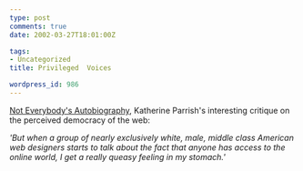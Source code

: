 ```yaml
---
type: post
comments: true
date: 2002-03-27T18:01:00Z

tags:
- Uncategorized
title: Privileged  Voices

wordpress_id: 986
---
```


[Not Everybody's Autobiography](http://www.meadow4.com/squish/everybody.html), Katherine Parrish's interesting critique on the perceived democracy of the web:  

  

   _'But when a group of nearly exclusively white, male, middle class American web designers starts to talk about the fact that anyone has access to the online world, I get a really queasy feeling in my stomach.'_
